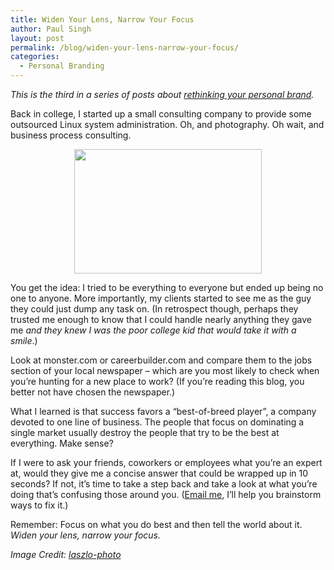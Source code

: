 ```yaml
---
title: Widen Your Lens, Narrow Your Focus
author: Paul Singh
layout: post
permalink: /blog/widen-your-lens-narrow-your-focus/
categories:
  - Personal Branding
---
```

*This is the third in a series of posts about [rethinking your personal brand][1].*

Back in college, I started up a small consulting company to provide some outsourced Linux system administration. Oh, and photography. Oh wait, and business process consulting.

<p style="text-align: center;">
  <a href="http://www.flickr.com/photos/laszlo-photo/1899390628/"><img class="size-medium wp-image-55" title="Super Narrow Focus" src="http://www.resultsjunkies.com/wp-content/uploads/2008/06/1899390628_3632967e75-300x199.jpg" alt="" width="300" height="199" /></a>
</p>

You get the idea: I tried to be everything to everyone but ended up being no one to anyone. More importantly, my clients started to see me as the guy they could just dump any task on. (In retrospect though, perhaps they trusted me enough to know that I could handle nearly anything they gave me *and they knew I was the poor college kid that would take it with a smile*.)

Look at monster.com or careerbuilder.com and compare them to the jobs section of your local newspaper &#8211; which are you most likely to check when you&#8217;re hunting for a new place to work? (If you&#8217;re reading this blog, you better not have chosen the newspaper.)

What I learned is that success favors a &#8220;best-of-breed player&#8221;, a company devoted to one line of business. The people that focus on dominating a single market usually destroy the people that try to be the best at everything. Make sense?

If I were to ask your friends, coworkers or employees what you&#8217;re an expert at, would they give me a concise answer that could be wrapped up in 10 seconds? If not, it&#8217;s time to take a step back and take a look at what you&#8217;re doing that&#8217;s confusing those around you. ([Email me][2], I&#8217;ll help you brainstorm ways to fix it.)

Remember: Focus on what you do best and then tell the world about it. *Widen your lens, narrow your focus.*

*Image Credit: [laszlo-photo][3]*

 [1]: http://www.resultsjunkies.com/blog/five-tips-to-rethinking-your-personal-brand/
 [2]: mailto:paul@resultsjunkies.com
 [3]: http://www.flickr.com/photos/laszlo-photo/ "Link to laszlo-photo's photostream"